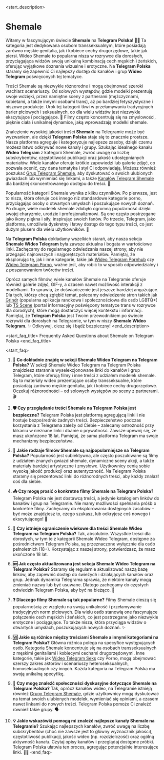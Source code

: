 <start_description>
# Shemale

Witamy w fascynującym świecie **Shemale** na **Telegram Polska**! 🏳️‍⚧️ Ta kategoria jest dedykowana osobom transseksualnym, które posiadają zarówno męskie genitalia, jak i kobiece cechy drugorzędowe, takie jak piersi. Wideo Shemale to popularna nisza w rozrywce dla dorosłych, przyciągająca widzów swoją unikalną kombinacją cech męskich i żeńskich, oferując wyjątkowe doznania wizualne i erotyczne. Na **Telegram Polska** staramy się zapewnić Ci najlepszy dostęp do kanałów i grup **Wideo Telegram** poświęconych tej tematyce.

Treści Shemale są niezwykle różnorodne i mogą obejmować szeroki wachlarz scenariuszy. Od solowych występów, gdzie modelki prezentują swoje wdzięki, przez namiętne sceny z partnerami (mężczyznami, kobietami, a także innymi osobami trans), aż po bardziej fetyszystyczne i niszowe produkcje. Urok tej kategorii tkwi w przełamywaniu tradycyjnych barier płciowych i seksualnych, co dla wielu widzów jest niezwykle ekscytujące i pociągające. 💖 Filmy często koncentrują się na zmysłowości, pięknie ciała i unikalnej dynamice, jaką wprowadzają modelki shemale.

Znalezienie wysokiej jakości treści **Shemale** na Telegramie może być wyzwaniem, ale dzięki **Telegram Polska** staje się to znacznie prostsze. Nasza platforma agreguje i kategoryzuje najlepsze zasoby, dzięki czemu możesz łatwo odkrywać nowe kanały i grupy. Szukając idealnego kanału **Wideo Telegram** z kategorii Shemale, zwróć uwagę na liczbę subskrybentów, częstotliwość publikacji oraz jakość udostępnianych materiałów. Wiele kanałów oferuje krótkie zapowiedzi lub galerie zdjęć, co pozwala ocenić, czy dana tematyka i styl Ci odpowiadają. Możesz również poszukać [Grup Telegram Shemale](/grupy/shemale/), aby dyskutować o swoich ulubionych gwiazdach lub wymieniać się linkami, a także [Kanałów Telegram Shemale](/kanaly/shemale/) dla bardziej skoncentrowanego dostępu do treści. 🚀

Popularność kategorii Shemale wynika z kilku czynników. Po pierwsze, jest to nisza, która oferuje coś innego niż standardowe kategorie porno, przyciągając osoby o otwartych umysłach i poszukujące nowych doznań. Po drugie, wiele modelek shemale zdobyło ogromną popularność dzięki swojej charyzmie, urodzie i profesjonalizmowi. Są one często postrzegane jako ikony piękna i siły, inspirując swoich fanów. Po trzecie, Telegram, jako platforma, umożliwia dyskretny i łatwy dostęp do tego typu treści, co jest dużym plusem dla wielu użytkowników. 📱

Na **Telegram Polska** dokładamy wszelkich starań, aby nasza sekcja **Shemale Wideo Telegram** była zawsze aktualna i bogata w wartościowe linki. Zachęcamy do regularnego odwiedzania naszej strony, aby nie przegapić najnowszych i najgorętszych materiałów. Pamiętaj, że eksplorując tę, jak i inne kategorie, takie jak [Wideo Telegram Pornhub](/wideo/pornhub/) czy [Wideo Telegram Porno](/wideo/porno/), ważne jest, aby robić to w sposób odpowiedzialny i z poszanowaniem twórców treści.

Oprócz samych filmów, wiele kanałów Shemale na Telegramie oferuje również galerie zdjęć, GIF-y, a czasem nawet możliwość interakcji z modelkami. To sprawia, że doświadczenie jest jeszcze bardziej angażujące. Dla tych, którzy chcą zgłębić temat, polecamy odwiedzenie stron takich jak [Grindr](https://www.grindr.com) (popularna aplikacja randkowa i społecznościowa dla osób LGBTQ+) lub [TS Scene](https://www.tsscene.com/) (portal informacyjny poświęcony tematyce trans w rozrywce dla dorosłych), które mogą dostarczyć więcej kontekstu i informacji. Pamiętaj, że **Telegram Polska** jest Twoim przewodnikiem po świecie rozrywki dla dorosłych na Telegramie, w tym w niszy **Shemale Wideo Telegram**. ✨ Odkrywaj, ciesz się i bądź bezpieczny!
<end_description>

<start_faq_title>
Frequently Asked Questions about Shemale on Telegram Polska
<end_faq_title>

<start_faq>
1. **🤔 Co dokładnie znajdę w sekcji Shemale Wideo Telegram na Telegram Polska?**
W sekcji Shemale Wideo Telegram na Telegram Polska znajdziesz starannie wyselekcjonowane linki do kanałów i grup Telegram, które oferują filmy i inne treści z udziałem modelek shemale. Są to materiały wideo prezentujące osoby transseksualne, które posiadają zarówno męskie genitalia, jak i kobiece cechy drugorzędowe. Oczekuj różnorodności – od solowych występów po sceny z partnerami. 🎬

2. **🛡️ Czy przeglądanie treści Shemale na Telegram Polska jest bezpieczne?**
Telegram Polska jest platformą agregującą linki i nie hostuje bezpośrednio żadnych treści. Bezpieczeństwo podczas korzystania z Telegrama zależy od Ciebie – zalecamy ostrożność przy klikaniu w nieznane linki i dbanie o prywatność. Zawsze upewnij się, że masz ukończone 18 lat. Pamiętaj, że sama platforma Telegram ma swoje mechanizmy bezpieczeństwa.

3. **🌟 Jakie rodzaje filmów Shemale są najpopularniejsze na Telegram Polska?**
Popularność jest subiektywna, ale często poszukiwane są filmy z udziałem znanych gwiazd shemale, dynamiczne sceny akcji, a także materiały bardziej artystyczne i zmysłowe. Użytkownicy cenią sobie wysoką jakość produkcji oraz autentyczność. Na Telegram Polska staramy się prezentować linki do różnorodnych treści, aby każdy znalazł coś dla siebie.

4. **📥 Czy mogę prosić o konkretne filmy Shemale na Telegram Polska?**
Telegram Polska nie jest dostawcą treści, a jedynie katalogiem linków do kanałów i grup na Telegramie. Nie mamy możliwości spełniania próśb o konkretne filmy. Zachęcamy do eksplorowania dostępnych zasobów – być może znajdziesz to, czego szukasz, lub odkryjesz coś nowego i ekscytującego! 🧐

5. **🔞 Czy istnieje ograniczenie wiekowe dla treści Shemale Wideo Telegram na Telegram Polska?**
Tak, absolutnie. Wszystkie treści dla dorosłych, w tym te z kategorii Shemale Wideo Telegram, dostępne za pośrednictwem Telegram Polska, są przeznaczone wyłącznie dla osób pełnoletnich (18+). Korzystając z naszej strony, potwierdzasz, że masz ukończone 18 lat.

6. **🆕 Jak często aktualizowana jest sekcja Shemale Wideo Telegram na Telegram Polska?**
Staramy się regularnie aktualizować naszą bazę linków, aby zapewnić dostęp do świeżych i działających kanałów oraz grup. Jednak dynamika Telegrama sprawia, że niektóre kanały mogą zmieniać nazwy lub być usuwane. Dlatego zachęcamy do częstych odwiedzin Telegram Polska, aby być na bieżąco. 🔄

7. **❓ Dlaczego filmy Shemale są tak popularne?**
Filmy Shemale cieszą się popularnością ze względu na swoją unikalność i przełamywanie tradycyjnych norm płciowych. Dla wielu osób stanowią one fascynujące połączenie cech męskich i żeńskich, co jest postrzegane jako niezwykle erotyczne i pociągające. To także nisza, która przyciąga widzów o otwartych umysłach, poszukujących nowych doznań. ✨

8. **🆚 Jakie są różnice między treściami Shemale a innymi kategoriami na Telegram Polska?**
Główna różnica polega na specyfice występujących osób. Kategoria Shemale koncentruje się na osobach transseksualnych z męskimi genitaliami i kobiecymi cechami drugorzędowymi. Inne kategorie, takie jak [Wideo Telegram Seks](/wideo/seks/) czy Porno, mogą obejmować szerszy zakres aktorów i scenariuszy heteroseksualnych, homoseksualnych czy innych. Każda kategoria na Telegram Polska ma swoją unikalną specyfikę.

9. **💬 Czy mogę znaleźć społeczności dyskusyjne dotyczące Shemale na Telegram Polska?**
Tak, oprócz kanałów wideo, na Telegramie istnieją również [Grupy Telegram Shemale](/grupy/shemale/), gdzie użytkownicy mogą dyskutować na temat swoich ulubionych modelek, wymieniać się opiniami, a czasem nawet linkami do nowych treści. Telegram Polska pomoże Ci znaleźć również takie grupy. 🗣️

10. **💡 Jakie wskazówki pomogą mi znaleźć najlepsze kanały Shemale na Telegramie?**
Szukając najlepszych kanałów, zwróć uwagę na liczbę subskrybentów (choć nie zawsze jest to główny wyznacznik jakości), częstotliwość publikacji, jakość wideo (np. rozdzielczość) oraz ogólną aktywność kanału. Czytaj opisy kanałów i przeglądaj dostępne próbki. Telegram Polska ułatwia ten proces, agregując potencjalnie interesujące linki. 🕵️‍♀️
<end_faq>